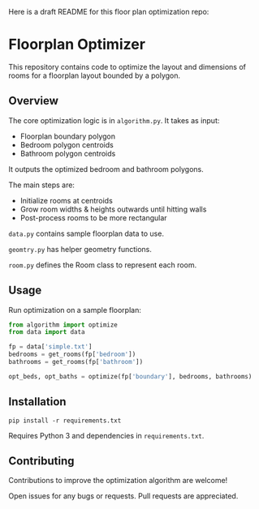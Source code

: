 Here is a draft README for this floor plan optimization repo:

# Floorplan Optimizer

This repository contains code to optimize the layout and dimensions of rooms for a floorplan layout bounded by a polygon.

## Overview

The core optimization logic is in `algorithm.py`. It takes as input:

- Floorplan boundary polygon 
- Bedroom polygon centroids
- Bathroom polygon centroids

It outputs the optimized bedroom and bathroom polygons. 

The main steps are:

- Initialize rooms at centroids 
- Grow room widths & heights outwards until hitting walls
- Post-process rooms to be more rectangular

`data.py` contains sample floorplan data to use.

`geomtry.py` has helper geometry functions.

`room.py` defines the Room class to represent each room.

## Usage

Run optimization on a sample floorplan:

```python
from algorithm import optimize
from data import data

fp = data['simple.txt']
bedrooms = get_rooms(fp['bedroom']) 
bathrooms = get_rooms(fp['bathroom'])

opt_beds, opt_baths = optimize(fp['boundary'], bedrooms, bathrooms)
```

## Installation

```
pip install -r requirements.txt
```

Requires Python 3 and dependencies in `requirements.txt`.

## Contributing

Contributions to improve the optimization algorithm are welcome! 

Open issues for any bugs or requests. Pull requests are appreciated.
